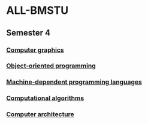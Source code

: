 # ALL-BMSTU

## Semester 4

### [Computer graphics](https://github.com/kpirap18/BMSTU-CG-sem4)

### [Object-oriented programming](https://github.com/kpirap18/BMSTU-OOP-sem4)

### [Machine-dependent programming languages](https://github.com/kpirap18/BMSTU-MDPL-sem4)

### [Computational algorithms](https://github.com/kpirap18/BMSTU-CA-sem4)

### [Computer architecture](https://github.com/kpirap18/BMSTU-EC-sem4)